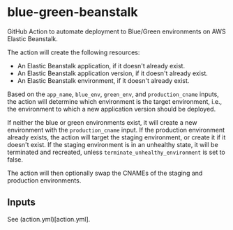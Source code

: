 # blue-green-beanstalk

GitHub Action to automate deployment to Blue/Green environments on AWS Elastic Beanstalk.

The action will create the following resources:

- An Elastic Beanstalk application, if it doesn't already exist.
- An Elastic Beanstalk application version, if it doesn't already exist.
- An Elastic Beanstalk environment, if it doesn't already exist.

Based on the `app_name`, `blue_env`, `green_env`, and `production_cname` inputs, the action will determine which environment is the target environment, i.e., the environment to which a new application version should be deployed.

If neither the blue or green environments exist, it will create a new environment with the `production_cname` input. If the production environment already exists, the action will target the staging environment, or create it if it doesn't exist. If the staging environment is in an unhealthy state, it will be terminated and recreated, unless `terminate_unhealthy_environment` is set to false.

The action will then optionally swap the CNAMEs of the staging and production environments.

## Inputs

See (action.yml)[action.yml].
